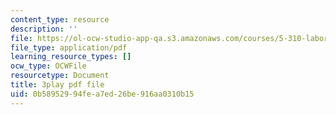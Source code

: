 ```yaml
---
content_type: resource
description: ''
file: https://ol-ocw-studio-app-qa.s3.amazonaws.com/courses/5-310-laboratory-chemistry-fall-2019/0b58952994fea7ed26be916aa0310b15_J23egLCM2tc.pdf
file_type: application/pdf
learning_resource_types: []
ocw_type: OCWFile
resourcetype: Document
title: 3play pdf file
uid: 0b589529-94fe-a7ed-26be-916aa0310b15
---
```

